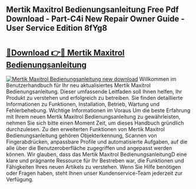 ## Mertik Maxitrol Bedienungsanleitung Free Pdf Download - Part-C4i New Repair Owner Guide - User Service Edition 8fYg8

# <h2><a href="http://df544f.blite.top/?on=Mertik+Maxitrol+Bedienungsanleitung">🔗Download 👉🔴 Mertik Maxitrol Bedienungsanleitung</a></h2>

[![Mertik Maxitrol Bedienungsanleitung new download](https://i.imgur.com/lujVjoI.png)](http://df544f.blite.top/?on=Mertik+Maxitrol+Bedienungsanleitung)
Willkommen im Benutzerhandbuch für Ihr neu aktualisiertes Mertik Maxitrol Bedienungsanleitung. Dieser umfassende Leitfaden soll Ihnen helfen, Ihr Produkt zu verstehen und erfolgreich zu betreiben. Sie finden detaillierte Informationen zu Funktionen, Installation, Betrieb, Wartung und Fehlerbehebung. Wichtige Informationen im Voraus Um die beste Erfahrung mit Ihrem neuen Mertik Maxitrol Bedienungsanleitung zu gewährleisten, nehmen Sie sich bitte einen Moment Zeit, um dieses Handbuch gründlich durchzulesen. Zu den erweiterten Funktionen von Mertik Maxitrol Bedienungsanleitung gehören Objekterkennung, Scannen von Fingerabdrücken, anpassbare Profile und automatisierte Aufgaben, auf die alle über die Benutzeroberfläche zugegriffen und angepasst werden können. Wir glauben, dass das Mertik Maxitrol BedienungsanleitungD eine klare und prägnante Ressource für Ihr Bestreben war, die Funktionen und Fähigkeiten Ihres neuen Artikels zu verstehen. Wenn Sie Hilfe benötigen oder Fragen haben, steht Ihnen unser Kundenservice-Team jederzeit zur Verfügung.
